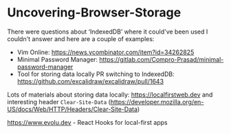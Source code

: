 # Uncovering-Browser-Storage

There were questions about ‘IndexedDB’ where it could've been used I couldn't answer and here are a couple of examples:
- Vim Online: https://news.ycombinator.com/item?id=34262825
- Minimal Password Manager: https://gitlab.com/Compro-Prasad/minimal-password-manager
- Tool for storing data locally PR switching to IndexedDB: https://github.com/excalidraw/excalidraw/pull/1643

Lots of materials about storing data locally: https://localfirstweb.dev and interesting header `Clear-Site-Data` (https://developer.mozilla.org/en-US/docs/Web/HTTP/Headers/Clear-Site-Data)

https://www.evolu.dev - React Hooks for local-first apps
